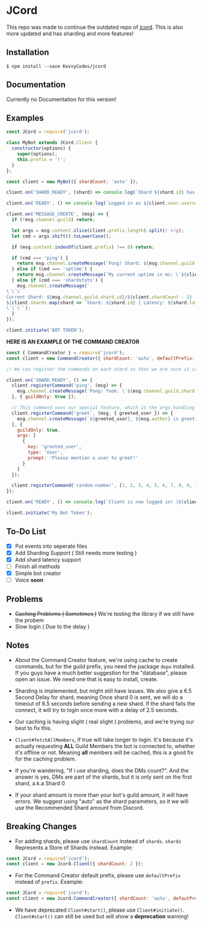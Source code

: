 # JCord
This repo was made to continue the outdated repo of [jcord](https://github.com/Boujee0040/jcord). This is also more updated and has sharding and more features!

## Installation
`$ npm install --save KevvyCodes/jcord`

## Documentation
Currently no Documentation for this version!

## Examples
```js
const JCord = require('jcord');

class MyBot extends JCord.Client {
  constructor(options) {
    super(options);
    this.prefix = '!';
  }
};

const client = new MyBot({ shardCount: 'auto' });

client.on('SHARD_READY', (shard) => console.log(`Shard ${shard.id} has been loaded and ready to receive other events.`));

client.on('READY', () => console.log(`Logged in as ${client.user.username}!`));

client.on('MESSAGE_CREATE', (msg) => {
  if (!msg.channel.guild) return;

  let args = msg.content.slice(client.prefix.length).split(/ +/g);
  let cmd = args.shift().toLowerCase();

  if (msg.content.indexOf(client.prefix) !== 0) return;

  if (cmd === 'ping') {
    return msg.channel.createMessage(`Pong! Shard: ${msg.channel.guild.shard.id} Took \`${msg.channel.guild.shard.latency}ms\``);
  } else if (cmd === 'uptime') {
    return msg.channel.createMessage(`My current uptime in ms: \`${client.uptime}ms\``);
  } else if (cmd === 'shardstats') {
    msg.channel.createMessage(`
\`\`\`
Current Shard: ${msg.channel.guild.shard.id}/${client.shardCount - 1}
${client.shards.map(shard => `Shard: ${shard.id} | Latency: ${shard.latency}ms`).join('\n')}
\`\`\``);
  }
});

client.initiate('BOT TOKEN');
```  

**HERE IS AN EXAMPLE OF THE COMMAND CREATOR**  
```js
const { CommandCreator } = require('jcord');
const client = new CommandCreator({ shardCount: 'auto', defaultPrefix: '!' });

// We can register the commands on each shard so that we are sure it is being loaded/overwritten every time a shard is complete. You can also make this load without waiting for every shard to be finished by moving the code outside of the "SHARD_READY" event

client.on('SHARD_READY', () => {
  client.registerCommand('ping', (msg) => {
    msg.channel.createMessage(`Pong! Took: \`${msg.channel.guild.shard.latency}ms\``)
  }, { guildOnly: true });

  // This command uses our special feature, which is the args handling feature!
  client.registerCommand('greet', (msg, { greeted_user }) => {
    msg.channel.createMessage(`${greeted_user}, ${msg.author} is greeting you! :wave:`);
  }, {
    guildOnly: true,
    args: [
      {
        key: 'greeted_user',
        type: 'User',
        prompt: 'Please mention a user to greet!'
      }
    ]
  });

  client.registerCommand('random-number', [1, 2, 3, 4, 5, 6, 7, 8, 9, 10], { aliases: [ 'randomNum' ] });
});

client.on('READY', () => console.log(`Client is now logged in! (${client.user.tag} - ${client.user.id})`));

client.initiate('My Bot Token');
```

## To-Do List
- [x] Put events into seperate files  
- [x] Add Sharding Support ( Still needs more testing )  
- [x] Add shard latency support
- [ ] Finish all methods  
- [x] Simple bot creator
- [ ] Voice **soon**

## Problems
- ~~Caching Problems ( Sometimes )~~ We're testing the library if we still have the probem  
- Slow login ( Due to the delay )  

## Notes
- About the Command Creator feature, we're using cache to create commands, but for the guild prefix, you need the package `depo` installed. If you guys have a much better suggestion for the "database", please open an issue. We need one that is easy to install, create.

- Sharding is implemented, but might still have issues. We also give a 6.5 Second Delay for shard, meaning Once shard 0 is sent, we will do a timeout of 6.5 seconds before sending a new shard. If the shard fails the connect, it will try to login once more with a delay of 2.5 seconds.  

- Our caching is having slight ( real slight ) problems, and we're trying our best to fix this.  

- `Client#fetchAllMembers`, if true will take longer to login. It's because it's actually requesting **ALL** Guild Members the bot is connected to, whether it's offline or not. Meaning **all** members will be cached, this is a good fix for the caching problem.  

- If you're wandering, "If i use sharding, does the DMs count?". And the answer is yes, DMs are part of the shards, but it is only sent on the first shard, a.k.a Shard 0  

- If your shard amount is more than your bot's guild amount, it will have errors. We suggest using "auto" as the shard parameters, so it we will use the Recommended Shard amount from Discord.

## Breaking Changes
- For adding shards, please use `shardCount` instead of `shards`. `shards` Represents a Store of Shards instead. Example:  
```js
const JCord = require('jcord');
const client = new Jcord.Client({ shardCount: 2 });
```  

- For the Command Creator default prefix, please use `defaultPrefix` instead of `prefix`. Example:  
```js
const JCord = require('jcord');
const client = new Jcord.CommandCreator({ shardCount: 'auto', defautPrefix: '!' });
```  

- We have deprecated `Client#start()`, please use `Client#initiate()`. `Client#start()` can still be used but will show a **deprecation** warning!
